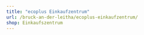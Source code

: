 ```yaml
---
title: "ecoplus Einkaufzentrum"
url: /bruck-an-der-leitha/ecoplus-einkaufzentrum/
shop: Einkaufszentrum
---
```

